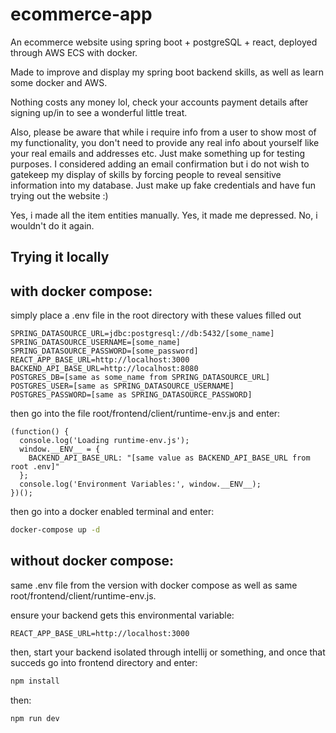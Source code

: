 # ecommerce-app
An ecommerce website using spring boot + postgreSQL + react, deployed through AWS ECS with docker. 

Made to improve and display my spring boot backend skills, as well as learn some docker and AWS.


Nothing costs any money lol, check your accounts payment details after signing up/in to see a wonderful little treat.


Also, please be aware that while i require info from a user to show most of my functionality, you don't need to
provide any real info about yourself like your real emails and addresses etc. Just make something up for testing purposes.
I considered adding an email confirmation but i do not wish to gatekeep my display of skills by forcing people to reveal
sensitive information into my database. Just make up fake credentials and have fun trying out the website :)


Yes, i made all the item entities manually.
Yes, it made me depressed.
No, i wouldn't do it again.


## Trying it locally

## with docker compose:

simply place a .env file in the root directory with these values filled out

```
SPRING_DATASOURCE_URL=jdbc:postgresql://db:5432/[some_name]
SPRING_DATASOURCE_USERNAME=[some_name]
SPRING_DATASOURCE_PASSWORD=[some_password]
REACT_APP_BASE_URL=http://localhost:3000
BACKEND_API_BASE_URL=http://localhost:8080
POSTGRES_DB=[same as some_name from SPRING_DATASOURCE_URL]
POSTGRES_USER=[same as SPRING_DATASOURCE_USERNAME]
POSTGRES_PASSWORD=[same as SPRING_DATASOURCE_PASSWORD]
```

then go into the file root/frontend/client/runtime-env.js and enter:

```
(function() {
  console.log('Loading runtime-env.js');
  window.__ENV__ = {
    BACKEND_API_BASE_URL: "[same value as BACKEND_API_BASE_URL from root .env]"
  };
  console.log('Environment Variables:', window.__ENV__);
})();
```

then go into a docker enabled terminal and enter:
```bash
docker-compose up -d
```

## without docker compose:

same .env file from the version with docker compose as well as same root/frontend/client/runtime-env.js.

ensure your backend gets this environmental variable:

```
REACT_APP_BASE_URL=http://localhost:3000
```

then, start your backend isolated through intellij or something, and once that succeds go into frontend directory and enter:

```bash
npm install
```

then:

```bash
npm run dev
```

